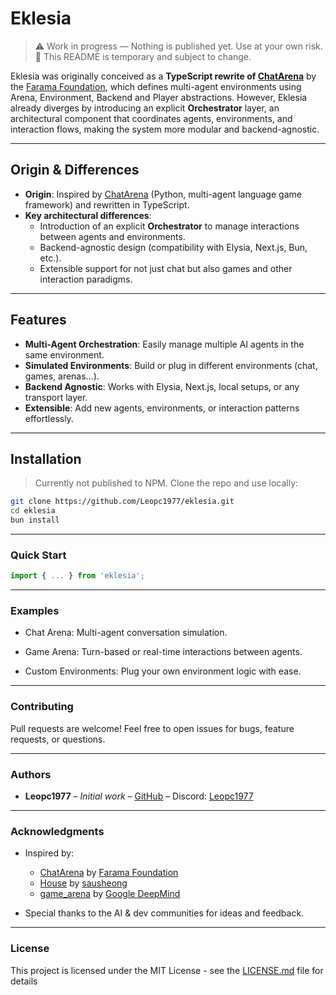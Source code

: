# Eklesia

> ⚠️ Work in progress — Nothing is published yet. Use at your own risk.  
> 📝 This README is temporary and subject to change.

Eklesia was originally conceived as a **TypeScript rewrite of [ChatArena](https://github.com/Farama-Foundation/chatarena)** by the [Farama Foundation](https://github.com/Farama-Foundation), which defines multi-agent environments using Arena, Environment, Backend and Player abstractions. However, Eklesia already diverges by introducing an explicit **Orchestrator** layer, an architectural component that coordinates agents, environments, and interaction flows, making the system more modular and backend-agnostic.

---

## Origin & Differences

- **Origin**: Inspired by [ChatArena](https://github.com/Farama-Foundation/chatarena) (Python, multi-agent language game framework) and rewritten in TypeScript.
- **Key architectural differences**:
  - Introduction of an explicit **Orchestrator** to manage interactions between agents and environments.
  - Backend-agnostic design (compatibility with Elysia, Next.js, Bun, etc.).
  - Extensible support for not just chat but also games and other interaction paradigms.

---

## Features

- **Multi-Agent Orchestration**: Easily manage multiple AI agents in the same environment.  
- **Simulated Environments**: Build or plug in different environments (chat, games, arenas…).  
- **Backend Agnostic**: Works with Elysia, Next.js, local setups, or any transport layer.  
- **Extensible**: Add new agents, environments, or interaction patterns effortlessly.  

---

## Installation

> Currently not published to NPM. Clone the repo and use locally:

```bash
git clone https://github.com/Leopc1977/eklesia.git
cd eklesia
bun install
```

---

### Quick Start 

```js
import { ... } from 'eklesia';
```

---

### Examples

- Chat Arena: Multi-agent conversation simulation.

- Game Arena: Turn-based or real-time interactions between agents.

- Custom Environments: Plug your own environment logic with ease.

---

### Contributing

Pull requests are welcome! Feel free to open issues for bugs, feature requests, or questions.

---

### Authors

- **Leopc1977** – *Initial work* – [GitHub](https://github.com/Leopc1977) – Discord: [Leopc1977](https://discordapp.com/users/399631094514843669)

---

### Acknowledgments

- Inspired by:
  - [ChatArena](https://github.com/Farama-Foundation/chatarena) by [Farama Foundation](https://github.com/Farama-Foundation)
  - [House](https://github.com/sausheong/house) by [sausheong](https://github.com/sausheong)
  - [game_arena](https://github.com/google-deepmind/game_arena) by [Google DeepMind](https://github.com/google-deepmind)

- Special thanks to the AI & dev communities for ideas and feedback.

---

### License

This project is licensed under the MIT License - see the [LICENSE.md](./LICENSE.md) file for details
